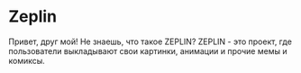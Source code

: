 # Zeplin
Привет, друг мой!  Не знаешь, что такое ZEPLIN?  ZEPLIN - это проект, где пользователи выкладывают свои картинки, анимации и прочие мемы и комиксы.
